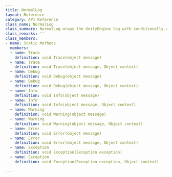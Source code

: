 ```yaml
---
title: NormalLog
layout: Reference
category: API Reference
class_name: NormalLog
class_summary: NormalLog wraps the UnityEngine log with conditionally compiled logging.
class_remarks: ''
class_members:
- name: Static Methods
  members:
  - name: Trace
    definition: void Trace(object message)
  - name: Trace
    definition: void Trace(object message, Object context)
  - name: Debug
    definition: void Debug(object message)
  - name: Debug
    definition: void Debug(object message, Object context)
  - name: Info
    definition: void Info(object message)
  - name: Info
    definition: void Info(object message, Object context)
  - name: Warning
    definition: void Warning(object message)
  - name: Warning
    definition: void Warning(object message, Object context)
  - name: Error
    definition: void Error(object message)
  - name: Error
    definition: void Error(object message, Object context)
  - name: Exception
    definition: void Exception(Exception exception)
  - name: Exception
    definition: void Exception(Exception exception, Object context)

---
```

